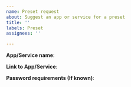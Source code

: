 ```yaml
---
name: Preset request
about: Suggest an app or service for a preset
title: ''
labels: Preset
assignees: ''

---
```


<!-- Try to fill this out as much as you can but don't worry if you can't -->

**App/Service name**:

**Link to App/Service**:

**Password requirements (If known)**:

<!-- Thanks for taking the time to contribute to Cloverleaf :) -->
